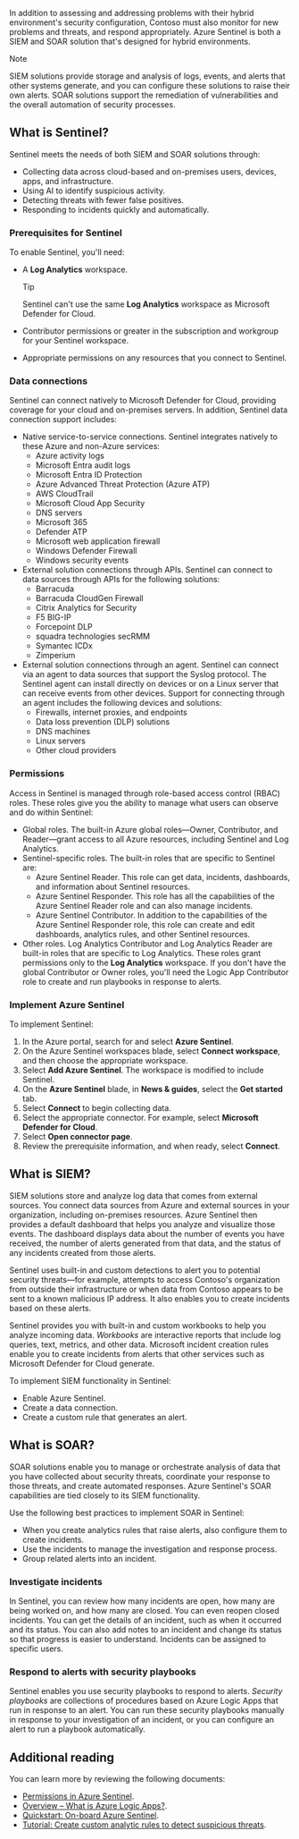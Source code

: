 In addition to assessing and addressing problems with their hybrid environment's security configuration, Contoso must also monitor for new problems and threats, and respond appropriately. Azure Sentinel is both a SIEM and SOAR solution that's designed for hybrid environments.

> [!NOTE]
> SIEM solutions provide storage and analysis of logs, events, and alerts that other systems generate, and you can configure these solutions to raise their own alerts. SOAR solutions support the remediation of vulnerabilities and the overall automation of security processes.

## What is Sentinel?

Sentinel meets the needs of both SIEM and SOAR solutions through:

- Collecting data across cloud-based and on-premises users, devices, apps, and infrastructure.
- Using AI to identify suspicious activity.
- Detecting threats with fewer false positives.
- Responding to incidents quickly and automatically.

### Prerequisites for Sentinel

To enable Sentinel, you'll need:

- A **Log Analytics** workspace.

    > [!TIP]
    > Sentinel can't use the same **Log Analytics** workspace as Microsoft Defender for Cloud.

- Contributor permissions or greater in the subscription and workgroup for your Sentinel workspace.
- Appropriate permissions on any resources that you connect to Sentinel.

### Data connections

Sentinel can connect natively to Microsoft Defender for Cloud, providing coverage for your cloud and on-premises servers. In addition, Sentinel data connection support includes:

- Native service-to-service connections. Sentinel integrates natively to these Azure and non-Azure services:
  - Azure activity logs
  - Microsoft Entra audit logs
  - Microsoft Entra ID Protection
  - Azure Advanced Threat Protection (Azure ATP)
  - AWS CloudTrail
  - Microsoft Cloud App Security
  - DNS servers
  - Microsoft 365
  - Defender ATP
  - Microsoft web application firewall
  - Windows Defender Firewall
  - Windows security events
- External solution connections through APIs. Sentinel can connect to data sources through APIs for the following solutions:
  - Barracuda
  - Barracuda CloudGen Firewall
  - Citrix Analytics for Security
  - F5 BIG-IP
  - Forcepoint DLP
  - squadra technologies secRMM
  - Symantec ICDx
  - Zimperium
- External solution connections through an agent. Sentinel can connect via an agent to data sources that support the Syslog protocol. The Sentinel agent can install directly on devices or on a Linux server that can receive events from other devices. Support for connecting through an agent includes the following devices and solutions:
  - Firewalls, internet proxies, and endpoints
  - Data loss prevention (DLP) solutions
  - DNS machines
  - Linux servers
  - Other cloud providers

### Permissions

Access in Sentinel is managed through role-based access control (RBAC) roles. These roles give you the ability to manage what users can observe and do within Sentinel:

- Global roles. The built-in Azure global roles&mdash;Owner, Contributor, and Reader&mdash;grant access to all Azure resources, including Sentinel and Log Analytics.
- Sentinel-specific roles. The built-in roles that are specific to Sentinel are:
  - Azure Sentinel Reader. This role can get data, incidents, dashboards, and information about Sentinel resources.
  - Azure Sentinel Responder. This role has all the capabilities of the Azure Sentinel Reader role and can also manage incidents.
  - Azure Sentinel Contributor. In addition to the capabilities of the Azure Sentinel Responder role, this role can create and edit dashboards, analytics rules, and other Sentinel resources.
- Other roles. Log Analytics Contributor and Log Analytics Reader are built-in roles that are specific to Log Analytics. These roles grant permissions only to the **Log Analytics** workspace. If you don't have the global Contributor or Owner roles, you'll need the Logic App Contributor role to create and run playbooks in response to alerts.

### Implement Azure Sentinel

To implement Sentinel:

1. In the Azure portal, search for and select **Azure Sentinel**.
2. On the Azure Sentinel workspaces blade, select **Connect workspace**, and then choose the appropriate workspace.
3. Select **Add Azure Sentinel**. The workspace is modified to include Sentinel.
4. On the **Azure Sentinel** blade, in **News & guides**, select the **Get started** tab.
5. Select **Connect** to begin collecting data.
6. Select the appropriate connector. For example, select **Microsoft Defender for Cloud**.
7. Select **Open connector page**.
8. Review the prerequisite information, and when ready, select **Connect**.

## What is SIEM?

SIEM solutions store and analyze log data that comes from external sources. You connect data sources from Azure and external sources in your organization, including on-premises resources. Azure Sentinel then provides a default dashboard that helps you analyze and visualize those events. The dashboard displays data about the number of events you have received, the number of alerts generated from that data, and the status of any incidents created from those alerts.

Sentinel uses built-in and custom detections to alert you to potential security threats&mdash;for example, attempts to access Contoso's organization from outside their infrastructure or when data from Contoso appears to be sent to a known malicious IP address. It also enables you to create incidents based on these alerts.

Sentinel provides you with built-in and custom workbooks to help you analyze incoming data. *Workbooks* are interactive reports that include log queries, text, metrics, and other data. Microsoft incident creation rules enable you to create incidents from alerts that other services such as Microsoft Defender for Cloud generate.

To implement SIEM functionality in Sentinel:

- Enable Azure Sentinel.
- Create a data connection.
- Create a custom rule that generates an alert.

## What is SOAR?

SOAR solutions enable you to manage or orchestrate analysis of data that you have collected about security threats, coordinate your response to those threats, and create automated responses. Azure Sentinel's SOAR capabilities are tied closely to its SIEM functionality.

Use the following best practices to implement SOAR in Sentinel:

- When you create analytics rules that raise alerts, also configure them to create incidents.
- Use the incidents to manage the investigation and response process.
- Group related alerts into an incident.

### Investigate incidents

In Sentinel, you can review how many incidents are open, how many are being worked on, and how many are closed. You can even reopen closed incidents. You can get the details of an incident, such as when it occurred and its status. You can also add notes to an incident and change its status so that progress is easier to understand. Incidents can be assigned to specific users.

### Respond to alerts with security playbooks

Sentinel enables you use security playbooks to respond to alerts. *Security playbooks* are collections of procedures based on Azure Logic Apps that run in response to an alert. You can run these security playbooks manually in response to your investigation of an incident, or you can configure an alert to run a playbook automatically.

## Additional reading

You can learn more by reviewing the following documents:

- [Permissions in Azure Sentinel](https://aka.ms/sentinel-roles?azure-portal=true).
- [Overview – What is Azure Logic Apps?](https://aka.ms/logic-apps-overview?azure-portal=true).
- [Quickstart: On-board Azure Sentinel](https://aka.ms/quickstart-onboard?azure-portal=true).
- [Tutorial: Create custom analytic rules to detect suspicious threats](https://aka.ms/tutorial-detect-threats-custom?azure-portal=true).
